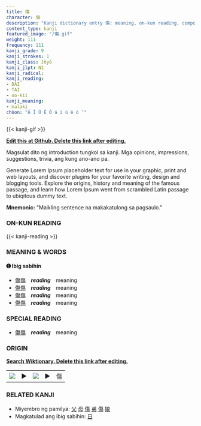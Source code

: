 ```yaml
---
title: 傷
character: 傷
description: "Kanji dictionary entry 傷: meaning, on-kun reading, compounds, origin, related kanji"
content_type: kanji
featured_image: "/傷.gif"
weight: 111
frequency: 111
kanji_grade: 9
kanji_strokes: 1
kanji_class: Jōyō
kanji_jlpt: N1
kanji_radical: 
kanji_reading: 
- DAI
- TAI
- oo-kii
kanji_meaning:
- malaki
chōon: "Ā Ī Ū Ē Ō ā ī ū ē ō ’"
---
```

[//]: # (Don't edit the line below. Kanji animated GIF code is automatically generated.)
{{< kanji-gif >}}

[//]: # (Edit below this line.)

**[Edit this at Github. Delete this link after editing.](https://github.com/tim0g/tim/tree/main/content/kanji/傷/index.md)**

Magsulat dito ng introduction tungkol sa kanji. Mga opinions, impressions, suggestions, trivia, ang kung ano-ano pa.

Generate Lorem Ipsum placeholder text for use in your graphic, print and web layouts, and discover plugins for your favorite writing, design and blogging tools. Explore the origins, history and meaning of the famous passage, and learn how Lorem Ipsum went from scrambled Latin passage to ubiqitous dummy text.
 
**Mnemonic:** "Maikling sentence na makakatulong sa pagsaulo."

### ON-KUN READING

[//]: # (Don't edit the line below. ON-KUN READING code is automatically generated.)
{{< kanji-reading >}}

### MEANING & WORDS

#### ➊ **Ibig sabihin**
  - [傷](../傷)[傷](../傷)　***reading***　meaning
  - [傷](../傷)[傷](../傷)　***reading***　meaning
  - [傷](../傷)[傷](../傷)　***reading***　meaning
  - [傷](../傷)[傷](../傷)　***reading***　meaning

### SPECIAL READING
  - [傷](../傷)[傷](../傷)　***reading***　meaning

### ORIGIN

**[Search Wiktionary. Delete this link after editing.](https://wiktionary.org/wiki/傷)**
<table class="kanji-table"><tr><td>
<img src="60px-傷-bronze.svg.png">
</td><td>▶</td><td>
<img src="60px-傷-oracle.svg.png">
</td><td>▶</td>
<td class="kanji-origin">傷</td>
</tr></table>

### RELATED KANJI
- Miyembro ng pamilya: [父](../父) [母](../母) [傷](../傷) [弟](../弟) [傷](../傷) [娘](../娘)
- Magkatulad ang ibig sabihin: [日](../日)
